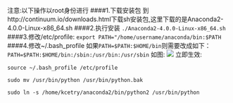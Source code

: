 注意:以下操作以root身份进行
####1.下载安装包
到http://continuum.io/downloads.html下载sh安装包,这里下载的是Anaconda2-4.0.0-Linux-x86_64.sh
####2.执行安装
`./Anaconda2-4.0.0-Linux-x86_64.sh`
####3.修改/etc/profile:
`export PATH="/home/username/anaconda/bin:$PATH`
####4.修改~/.bash_profile
如果`PATH=$PATH:$HOME/bin`则需要改成如下： 
`PATH=$PATH:$HOME/bin:/sbin:/usr/bin:/usr/sbin`
如图:
![](http://7xqhly.com1.z0.glb.clouddn.com/hkl.png)
立即生效:

`source ~/.bash_profile /etc/profile`

`sudo mv /usr/bin/python /usr/bin/python.bak`

`sudo ln -s /home/kcetry/anaconda2/bin/python2 /usr/bin/python`

